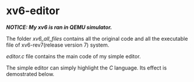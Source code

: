 # xv6-editor
___NOTICE: My xv6 is ran in QEMU simulator.___

The folder _xv6_all_files_ contains all the original code and all the executable file of xv6-rev7(release version 7) system.

_editor.c_ file contains the main code of my simple editor.

The simple editor can simply highlight the _C_ language. Its effect is demostrated below.
